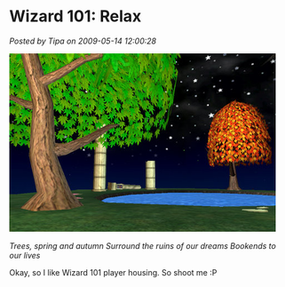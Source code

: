 # Wizard 101: Relax

*Posted by Tipa on 2009-05-14 12:00:28*

![wizardgraphicalclient-2009-05-14-07-21-08-54](../../../uploads/2009/05/wizardgraphicalclient-2009-05-14-07-21-08-54.jpg "wizardgraphicalclient-2009-05-14-07-21-08-54")

*Trees, spring and autumn
Surround the ruins of our dreams
Bookends to our lives*

Okay, so I like Wizard 101 player housing. So shoot me :P

